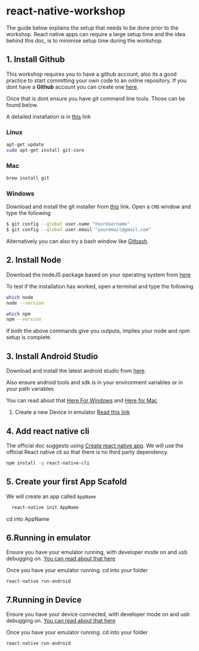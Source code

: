 # react-native-workshop

The guide below explains the setup that needs to be done prior to the workshop. React native apps can require a large setup time and the idea behind this doc, is to minimise setup time during the workshop.

## 1. Install Github
  This workshop requires you to have a github account, also its a good practice to start committing your own code to an online repository.
  If you dont have a **Github** account you can create one [here](https://github.com/join). 

  Once that is dont ensure you have git command line tools. Those can be found below.

  A detailed installation is in [this](https://www.atlassian.com/git/tutorials/install-git) link

  ### Linux
  ```bash
  apt-get update
  sudo apt-get install git-core
  ```

  ### Mac
  ```bash
  brew install git
  ```

  ### Windows
  Download and install the git installer from  [this](https://gitforwindows.org/) link. 
  Open a `CMD` window and type the following
  ```bash
  $ git config --global user.name "YourUsername"
  $ git config --global user.email "youremail@gmail.com"
  ```

  Alternatively you can also try a bash window like [Gitbash](https://git-scm.com/downloads).

## 2. Install Node
  Download the nodeJS package based on your operating system from [here](https://nodejs.org/en/download/)

  To test if the installation has worked, open a terminal and type the following
  ```bash
  which node
  node --version

  which npm
  npm --version
  ```
  If both the above commands give you outputs, implies your node and npm setup is complete.


## 3. Install Android Studio
  Download and install the latest android studio from [here](https://developer.android.com/studio/).

  Also ensure android tools and sdk is in your environment variables or in your path variables

  You can read about that [Here For Windows](https://www.360logica.com/blog/how-to-set-path-environmental-variable-for-sdk-in-windows/) and [Here for Mac](https://stackoverflow.com/questions/17901692/set-up-adb-on-mac-os-x)

  1. Create a new Device in emulator [Read this link](https://developer.android.com/studio/run/managing-avds)

## 4. Add react native cli
  The official doc suggests using [Create react native app](https://facebook.github.io/react-native/docs/getting-started.html). We will use the official React native cli so that there is no third party dependency.
  ```bash
  npm install -g react-native-cli
  ```

## 5. Create your first App Scafold
We will create an app called `AppName`
```bash
  react-native init AppName

```
cd into AppName

## 6.Running in emulator
  Ensure you have your emulator running, with developer mode on and usb debugging on. [You can read about that here](https://developer.android.com/studio/debug/dev-options)

  Once you have your emulator running. cd into your folder
  ```
  react-native run-android
  ```

## 7.Running in Device
Ensure you have your device  connected, with developer mode on and usb debugging on. [You can read about that here](https://developer.android.com/studio/debug/dev-options)

Once you have your emulator running. cd into your folder
```
react-native run-android
```
